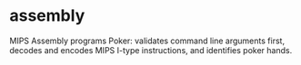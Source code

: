 # assembly
MIPS Assembly programs
Poker: validates command line arguments first, decodes and encodes MIPS I-type instructions, and identifies poker hands.
